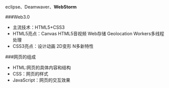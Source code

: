 eclipse、Deamwaver、**WebStorm**

###Web3.0
- 主流技术：HTML5+CSS3
 - HTML5亮点：Canvas HTML5音视频 Web存储 Geolocation Workers多线程处理
 - CSS3亮点：设计动画 2D变形 N多新特性


###网页的组成
- HTML:网页的具体内容和结构
- CSS：网页的样式
- JavaScript：网页的交互效果